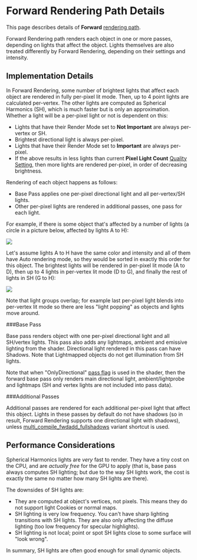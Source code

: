 Forward Rendering Path Details
==============================


This page describes details of __Forward__ [rendering path](RenderingPaths).

Forward Rendering path renders each object in one or more passes, depending on lights that affect the object. Lights themselves are also treated differently by Forward Rendering, depending on their settings and intensity.

Implementation Details
----------------------



In Forward Rendering, some number of brightest lights that affect each object are rendered in fully per-pixel lit mode. Then, up to 4 point lights are calculated per-vertex. The other lights are computed as Spherical Harmonics (SH), which is much faster but is only an approximation. Whether a light will be a per-pixel light or not is dependent on this:

* Lights that have their Render Mode set to __Not Important__ are always per-vertex or SH.
* Brightest directional light is always per-pixel.
* Lights that have their Render Mode set to __Important__ are always per-pixel.
* If the above results in less lights than current __Pixel Light Count__ [Quality Setting](class-QualitySettings), then more lights are rendered per-pixel, in order of decreasing brightness.

Rendering of each object happens as follows:

* Base Pass applies one per-pixel directional light and all per-vertex/SH lights.
* Other per-pixel lights are rendered in additional passes, one pass for each light.

For example, if there is some object that's affected by a number of lights (a circle in a picture below, affected by lights A to H): 

![](../uploads/Main/ForwardLightsExample.png) 

Let's assume lights A to H have the same color and intensity and all of them have Auto rendering mode, so they would be sorted in exactly this order for this object. The brightest lights will be rendered in per-pixel lit mode (A to D), then up to 4 lights in per-vertex lit mode (D to G), and finally the rest of lights in SH (G to H):


![](../uploads/Main/ForwardLightsClassify.png) 

Note that light groups overlap; for example last per-pixel light blends into per-vertex lit mode so there are less "light popping" as objects and lights move around.


###Base Pass

Base pass renders object with one per-pixel directional light and all SH/vertex lights. This pass also adds any lightmaps, ambient and emissive lighting from the shader. Directional light rendered in this pass can have Shadows. Note that Lightmapped objects do not get illumination from SH lights.

Note that when "OnlyDirectional" [pass flag](SL-PassTags) is used in the shader, then the forward base pass only renders main directional light, ambient/lightprobe and lightmaps (SH and vertex lights are not included into pass data).


###Additional Passes

Additional passes are rendered for each additional per-pixel light that affect this object. Lights in these passes by default do not have shadows (so in result, Forward Rendering supports one directional light with shadows), unless [multi_compile_fwdadd_fullshadows](SL-MultipleProgramVariants) variant shortcut is used.


Performance Considerations
--------------------------


Spherical Harmonics lights are _very_ fast to render. They have a tiny cost on the CPU, and are _actually free_ for the GPU to apply (that is, base pass always computes SH lighting; but due to the way SH lights work, the cost is exactly the same no matter how many SH lights are there).

The downsides of SH lights are:

* They are computed at object's vertices, not pixels. This means they do not support light Cookies or normal maps.
* SH lighting is very low frequency. You can't have sharp lighting transitions with SH lights. They are also only affecting the diffuse lighting (too low frequency for specular highlights).
* SH lighting is not local; point or spot SH lights close to some surface will "look wrong".

In summary, SH lights are often good enough for small dynamic objects.
